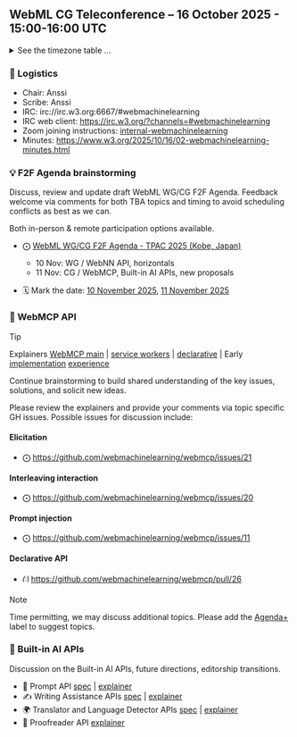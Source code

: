 ## WebML CG Teleconference – 16 October 2025 - 15:00-16:00 UTC

<details close><summary>See the timezone table ...</summary>
<table>
<tr><td> San Francisco <td> Thu, 16 October 2025 <td> 08:00
<tr><td> Boston <td> Thu, 16 October 2025 <td> 11:00
<tr><td> London <td> Thu, 16 October 2025 <td> 16:00
<tr><td> Berlin <td> Thu, 16 October 2025 <td> 17:00
<tr><td> Helsinki <td> Thu, 16 October 2025 <td> 18:00
<tr><td> Shanghai <td> Thu, 16 October 2025 <td> 23:00
<tr><td> Tokyo <td> Fri, 17 October 2025 <td> 00:00
<tr><td> UTC <td> Thu, 16 October 2025 <td> 15:00 UTC
</table>

Other locations: https://www.timeanddate.com/worldclock/fixedtime.html?iso=20251016T15
</details>

### 🤝 Logistics

* Chair: Anssi
* Scribe: Anssi
* IRC: irc://irc.w3.org:6667/#webmachinelearning
* IRC web client: https://irc.w3.org/?channels=#webmachinelearning
* Zoom joining instructions: [internal-webmachinelearning](https://lists.w3.org/Archives/Member/internal-webmachinelearning/2023Jun/0000.html)
* Minutes: https://www.w3.org/2025/10/16/02-webmachinelearning-minutes.html

### 💡 F2F Agenda brainstorming

Discuss, review and update draft WebML WG/CG F2F Agenda. Feedback welcome via comments for both TBA topics and timing to avoid scheduling conflicts as best as we can.

Both in-person & remote participation options available.

- ⨀ [WebML WG/CG F2F Agenda - TPAC 2025 (Kobe, Japan)](https://github.com/webmachinelearning/meetings/issues/35)
  - 10 Nov: WG / WebNN API, horizontals
  - 11 Nov: CG / WebMCP, Built-in AI APIs, new proposals

- 🗓️ Mark the date: [10 November 2025](https://www.w3.org/events/meetings/f63193ec-259b-4ab8-ad65-a5a6e0adf556/), [11 November 2025](https://www.w3.org/events/meetings/091a2581-034b-4afa-8ddc-91155bd4d710/)

### 🤖 WebMCP API

> [!TIP]
> Explainers [WebMCP main](https://github.com/webmachinelearning/webmcp/blob/main/README.md) | [service workers](https://github.com/webmachinelearning/webmcp/blob/main/docs/service-workers.md) | [declarative](https://github.com/webmachinelearning/webmcp/pull/26) | Early [implementation](https://github.com/MiguelsPizza/WebMCP) [experience](https://github.com/jasonjmcghee/WebMCP)

Continue brainstorming to build shared understanding of the key issues, solutions, and solicit new ideas.

Please review the explainers and provide your comments via topic specific GH issues. Possible issues for discussion include:

#### Elicitation

- ⨀ https://github.com/webmachinelearning/webmcp/issues/21

#### Interleaving interaction

- ⨀ https://github.com/webmachinelearning/webmcp/issues/20

#### Prompt injection

- ⨀ https://github.com/webmachinelearning/webmcp/issues/11

#### Declarative API

- ⛙ https://github.com/webmachinelearning/webmcp/pull/26

> [!NOTE]
> Time permitting, we may discuss additional topics. Please add the [Agenda+](https://github.com/webmachinelearning/webmcp/labels/Agenda+) label to suggest topics.

### 🔩 Built-in AI APIs

Discussion on the Built-in AI APIs, future directions, editorship transitions.

- 💬 Prompt API [spec](https://webmachinelearning.github.io/prompt-api/) | [explainer](https://github.com/webmachinelearning/prompt-api)
- ✍️ Writing Assistance APIs [spec](https://webmachinelearning.github.io/writing-assistance-apis/) | [explainer](https://github.com/webmachinelearning/writing-assistance-apis/)
- 🌍 Translator and Language Detector APIs [spec](https://webmachinelearning.github.io/translation-api/) | [explainer](https://github.com/webmachinelearning/translation-api/)
- 🔎 Proofreader API [explainer](https://github.com/webmachinelearning/proofreader-api)
